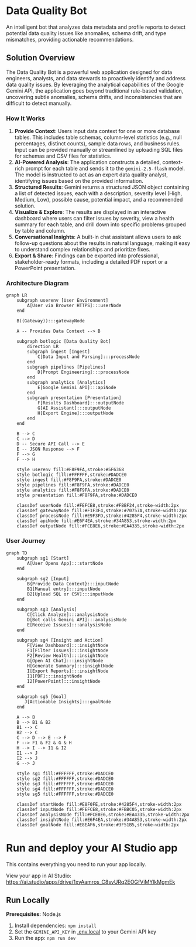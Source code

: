 # Data Quality Bot

An intelligent bot that analyzes data metadata and profile reports to detect potential data quality issues like anomalies, schema drift, and type mismatches, providing actionable recommendations.

## Solution Overview

The Data Quality Bot is a powerful web application designed for data engineers, analysts, and data stewards to proactively identify and address data quality issues. By leveraging the analytical capabilities of the Google Gemini API, the application goes beyond traditional rule-based validation, uncovering subtle anomalies, schema drifts, and inconsistencies that are difficult to detect manually.

### How It Works

1.  **Provide Context**: Users input data context for one or more database tables. This includes table schemas, column-level statistics (e.g., null percentages, distinct counts), sample data rows, and business rules. Input can be provided manually or streamlined by uploading SQL files for schemas and CSV files for statistics.
2.  **AI-Powered Analysis**: The application constructs a detailed, context-rich prompt for each table and sends it to the `gemini-2.5-flash` model. The model is instructed to act as an expert data quality analyst, identifying issues based on the provided information.
3.  **Structured Results**: Gemini returns a structured JSON object containing a list of detected issues, each with a description, severity level (High, Medium, Low), possible cause, potential impact, and a recommended solution.
4.  **Visualize & Explore**: The results are displayed in an interactive dashboard where users can filter issues by severity, view a health summary for each table, and drill down into specific problems grouped by table and column.
5.  **Conversational Insights**: A built-in chat assistant allows users to ask follow-up questions about the results in natural language, making it easy to understand complex relationships and prioritize fixes.
6.  **Export & Share**: Findings can be exported into professional, stakeholder-ready formats, including a detailed PDF report or a PowerPoint presentation.

### Architecture Diagram

```mermaid
graph LR
    subgraph userenv [User Environment]
        A[User via Browser HTTPS]:::userNode
    end

    B((Gateway)):::gatewayNode
    
    A -- Provides Data Context --> B

    subgraph botlogic [Data Quality Bot]
        direction LR
        subgraph ingest [Ingest]
            C[Data Input and Parsing]:::processNode
        end
        subgraph pipelines [Pipelines]
            D[Prompt Engineering]:::processNode
        end
        subgraph analytics [Analytics]
            E[Google Gemini API]:::apiNode
        end
        subgraph presentation [Presentation]
            F[Results Dashboard]:::outputNode
            G[AI Assistant]:::outputNode
            H[Export Engine]:::outputNode
        end
    end

    B --> C
    C --> D
    D -- Secure API Call --> E
    E -- JSON Response --> F
    F --> G
    F --> H
    
    style userenv fill:#F8F9FA,stroke:#5F6368
    style botlogic fill:#FFFFFF,stroke:#DADCE0
    style ingest fill:#F8F9FA,stroke:#DADCE0
    style pipelines fill:#F8F9FA,stroke:#DADCE0
    style analytics fill:#F8F9FA,stroke:#DADCE0
    style presentation fill:#F8F9FA,stroke:#DADCE0

    classDef userNode fill:#FEFCE8,stroke:#FBBF24,stroke-width:2px
    classDef gatewayNode fill:#F1F3F4,stroke:#70757A,stroke-width:2px
    classDef processNode fill:#E9F3FD,stroke:#4285F4,stroke-width:2px
    classDef apiNode fill:#E6F4EA,stroke:#34A853,stroke-width:2px
    classDef outputNode fill:#FCE8E6,stroke:#EA4335,stroke-width:2px
```

### User Journey

```mermaid
graph TD
    subgraph sg1 [Start]
        A[User Opens App]:::startNode
    end

    subgraph sg2 [Input]
        B{Provide Data Context}:::inputNode
        B1[Manual entry]:::inputNode
        B2[Upload SQL or CSV]:::inputNode
    end
    
    subgraph sg3 [Analysis]
        C[Click Analyze]:::analysisNode
        D[Bot calls Gemini API]:::analysisNode
        E[Receive Issues]:::analysisNode
    end

    subgraph sg4 [Insight and Action]
        F[View Dashboard]:::insightNode
        F1[Filter issues]:::insightNode
        F2[Review Health]:::insightNode
        G[Open AI Chat]:::insightNode
        H[Generate Summary]:::insightNode
        I[Export Reports]:::insightNode
        I1[PDF]:::insightNode
        I2[PowerPoint]:::insightNode
    end
    
    subgraph sg5 [Goal]
       J[Actionable Insights]:::goalNode
    end

    A --> B
    B --> B1 & B2
    B1 --> C
    B2 --> C
    C --> D --> E --> F
    F --> F1 & F2 & G & H
    H --> I --> I1 & I2
    I1 --> J
    I2 --> J
    G --> J
    
    style sg1 fill:#FFFFFF,stroke:#DADCE0
    style sg2 fill:#FFFFFF,stroke:#DADCE0
    style sg3 fill:#FFFFFF,stroke:#DADCE0
    style sg4 fill:#FFFFFF,stroke:#DADCE0
    style sg5 fill:#FFFFFF,stroke:#DADCE0

    classDef startNode fill:#E8F0FE,stroke:#4285F4,stroke-width:2px
    classDef inputNode fill:#FEFCE8,stroke:#FBBC05,stroke-width:2px
    classDef analysisNode fill:#FCE8E6,stroke:#EA4335,stroke-width:2px
    classDef insightNode fill:#E6F4EA,stroke:#34A853,stroke-width:2px
    classDef goalNode fill:#E8EAF6,stroke:#3F51B5,stroke-width:2px
```

# Run and deploy your AI Studio app

This contains everything you need to run your app locally.

View your app in AI Studio: https://ai.studio/apps/drive/1xyAamros_C8svURq2EOGfViMYlkMgmEk

## Run Locally

**Prerequisites:**  Node.js


1. Install dependencies:
   `npm install`
2. Set the `GEMINI_API_KEY` in [.env.local](.env.local) to your Gemini API key
3. Run the app:
   `npm run dev`